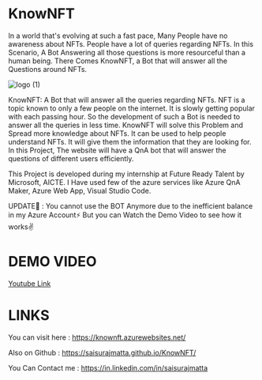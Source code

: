 # KnowNFT
In a world that's evolving at such a fast pace, Many People have no awareness about NFTs. People have a lot of queries regarding NFTs. In this Scenario, A Bot Answering all those questions is more resourceful than a human being. There Comes KnowNFT, a Bot that will answer all the Questions around NFTs.

![logo (1)](https://user-images.githubusercontent.com/92928975/161300704-d9d66479-3271-4937-91d3-69dc273ade2e.png)

KnowNFT: A Bot that will answer all the queries regarding NFTs.
NFT is a topic known to only a few people on the internet. It is slowly getting popular with each passing hour. So the development of such a Bot is needed to answer all the queries in less time. KnowNFT will solve this Problem and Spread more knowledge about NFTs. It can be used to help people understand NFTs. It will give them the information that they are looking for. In this Project, The website will have a QnA bot that will answer the questions of different users efficiently.

This Project is developed during my internship at Future Ready Talent by Microsoft, AICTE.
I Have used few of the azure services like Azure QnA Maker, Azure Web App, Visual Studio Code.

UPDATE📢 : You cannot use the BOT Anymore due to the inefficient balance in my Azure Account⚡ But you can Watch the Demo Video to see how it works✌

# DEMO VIDEO
[Youtube Link](https://youtu.be/A7upMhjhT1o)

# LINKS
You can visit here : https://knownft.azurewebsites.net/

Also on Github : https://saisurajmatta.github.io/KnowNFT/

You Can Contact me : https://in.linkedin.com/in/saisurajmatta

